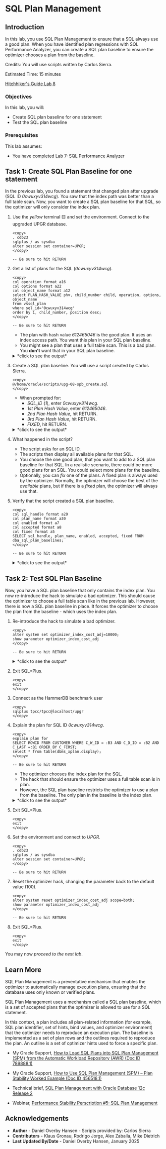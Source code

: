 # SQL Plan Management

## Introduction

In this lab, you use SQL Plan Management to ensure that a SQL always use a good plan. When you have identified plan regressions with SQL Performance Analyzer, you can create a SQL plan baseline to ensure the optimizer chooses a plan from the baseline.

Credits: You will use scripts written by Carlos Sierra.

Estimated Time: 15 minutes

[Hitchhiker's Guide Lab 8](youtube:lwvdaM4v4tQ?start=3855)

### Objectives

In this lab, you will:
* Create SQL plan baseline for one statement
* Test the SQL plan baseline

### Prerequisites

This lab assumes:

- You have completed Lab 7: SQL Performance Analyzer

## Task 1: Create SQL Plan Baseline for one statement

In the previous lab, you found a statement that changed plan after upgrade (SQL ID *0cwuxyv314wcg*). You saw that the index path was better than a full table scan. Now, you want to create a SQL plan baseline for that SQL, so the optimizer will only consider the index plan.

1. Use the *yellow* terminal 🟨 and set the environment. Connect to the upgraded UPGR database.

    ```
    <copy>
    . cdb23
    sqlplus / as sysdba
    alter session set container=UPGR;
    </copy>

    -- Be sure to hit RETURN
    ```

3. Get a list of plans for the SQL (*0cwuxyv314wcg*).

    ```
    <copy>
    col operation format a16
    col options format a22
    col object_name format a12
    select PLAN_HASH_VALUE phv, child_number child, operation, options, object_name 
    from v$sql_plan 
    where sql_id='0cwuxyv314wcg' 
    order by 1, child_number, position desc;
    </copy>
    
    -- Be sure to hit RETURN
    ```

    * The plan with hash value *612465046* is the good plan. It uses an index access path. You want this plan in your SQL plan baseline.
    * You might see a plan that uses a full table scan. This is a bad plan. You **don't** want that in your SQL plan baseline. 

    <details>
    <summary>*click to see the output*</summary>
    ``` text
    SQL> select PLAN_HASH_VALUE phv, child_number child, operation, options, object_name from v$sql_plan where sql_id='0cwuxyv314wcg' order by 1, child_number, position desc;
    
    PHV        CHILD OPERATION        OPTIONS                OBJECT_NAME
    ---------- ----- ---------------- ---------------------- -----------
    612465046      0 SELECT STATEMENT
    612465046      0 TABLE ACCESS     BY INDEX ROWID BATCHED CUSTOMER
    612465046      0 INDEX            RANGE SCAN             CUSTOMER_I1
    612465046      0 SORT             ORDER BY
    
    4 rows selected.
    ```
    </details>

2. Create a SQL plan baseline. You will use a script created by Carlos Sierra.

    ```
    <copy>
    @/home/oracle/scripts/upg-08-spb_create.sql
    </copy>
    ```

    * When prompted for:
        - *SQL_ID* (*1*), enter *0cwuxyv314wcg*.
        - *1st Plan Hash Value*, enter *612465046*.
        - *2nd Plan Hash Value*, hit RETURN.
        - *3rd Plan Hash Value*, hit RETURN.
        - *FIXED*, hit RETURN.

    <details>
    <summary>*click to see the output*</summary>
    ``` text
    SQL> @/home/oracle/scripts/upg-08-spb_create.sql
    
    PL/SQL procedure successfully completed.
    
    PL/SQL procedure successfully completed.
    
    1. Enter SQL_ID (required)
    Enter value for 1: 0cwuxyv314wcg
    
    SIGNATURE
    ----------------------------------------
    7823966832826756817
    
    X_HOST_NAME
    ----------------------------------------------------------------
    holserv1.livelabs.oraclevcn.com
    
    X_DB_NAME
    ---------
    CDB23
    
    X_CO
    ----
    NONE
    
    X_CONTAINER
    ----------------------------------------------------------------------------------------------------------------------------------------------------------------------------------------------------------------------------------------------------------------
    UPGR
    
    SQL> @spm/upg-08-spb_create.sql 0cwuxyv314wcg
    
    spb_create_cdb23_oraclevcn_com_upgr_0cwuxyv314wcg_20240813_084739.txt
    
    HOST      : holserv1.livelabs.oraclevcn.com
    DATABASE  : CDB23
    CONTAINER : UPGR
    SQL_ID    : 0cwuxyv314wcg
    SQL_HANDLE:
    SIGNATURE : 7823966832826756817
    
    EXISTING BASELINES
    ~~~~~~~~~~~~~~~~~~
    
    PLANS PERFORMANCE
    ~~~~~~~~~~~~~~~~~
    
           Plan ET Avg      ET Avg      CPU Avg     CPU Avg           BG Avg       BG Avg     Rows Avg     Rows Avg       Executions       Executions                                   ET 100th    ET 99th     ET 97th     ET 95th     CPU 100th   CPU 99th    CPU 97th    CPU 95th
     Hash Value AWR (ms)    MEM (ms)    AWR (ms)    MEM (ms)             AWR          MEM          AWR          MEM              AWR              MEM   MIN Cost   MAX Cost  NL  HJ  MJ Pctl (ms)   Pctl (ms)   Pctl (ms)   Pctl (ms)   Pctl (ms)   Pctl (ms)   Pctl (ms)   Pctl (ms)
    ----------- ----------- ----------- ----------- ----------- ------------ ------------ ------------ ------------ ---------------- ---------------- ---------- ---------- --- --- --- ----------- ----------- ----------- ----------- ----------- ----------- ----------- -----------
      612465046       1.238       1.269       0.712       0.722          254          254       12.306       12.356          147,740           75,137        255        255   0   0   0      12.411      12.411      12.411      12.411       4.434       4.434       4.434       4.434
    
    Select up to 3 plans:
    
    1st Plan Hash Value (req): 612465046
    2nd Plan Hash Value (opt):
    3rd Plan Hash Value (opt):
    
    FIXED (opt):
    
    FIX
    ---
    NO
    Plans created from memory for PHV 612465046
    
         PLANS
    ----------
             1
    
    Plans created from memory for PHV
    
         PLANS
    ----------
             0
    
    Plans created from memory for PHV
    
         PLANS
    ----------
             0
    
    SQLSET_NAME
    --------------------------------
    S_0CWUXYV314WCG
    
          FROM TABLE(DBMS_SQLTUNE.select_workload_repository (          ,           ,
                                                                        *
    ERROR at line 30:
    ORA-06550: line 30, column 69:
    PL/SQL: ORA-00936: missing expression
    ORA-06550: line 29, column 5:
    PL/SQL: SQL Statement ignored
    Help: https://docs.oracle.com/error-help/db/ora-06550/
    
    Plans created from AWR for PHVs 612465046
    
         PLANS
    ----------
    
    PLANS:0
    
    RESULTING BASELINES
    ~~~~~~~~~~~~~~~~~~~
    
    CREATED             PLAN_NAME                      ENA ACC FIX REP ADA ORIGIN                        LAST_EXECUTED       LAST_MODIFIED       DESCRIPTION
    ------------------- ------------------------------ --- --- --- --- --- ----------------------------- ------------------- ------------------- ------------------------------------------------------------------------------------------------------------------------------------------------------
    2024-08-13T08:47:46 SQL_PLAN_6t52hc6fj7bqj9b7dfa5f YES YES NO  YES NO  MANUAL-LOAD-FROM-CURSOR-CACHE                     2024-08-13T08:47:46
    
    CREATED             PLAN_NAME                      ENA ACC FIX REP ADA ORIGIN                          ET_PER_EXEC_MS  CPU_PER_EXEC_MS BUFFERS_PER_EXEC   READS_PER_EXEC    ROWS_PER_EXEC   EXECUTIONS     ELAPSED_TIME         CPU_TIME      BUFFER_GETS       DISK_READS   ROWS_PROCESSED
    ------------------- ------------------------------ --- --- --- --- --- ----------------------------- ---------------- ---------------- ---------------- ---------------- ---------------- ------------ ---------------- ---------------- ---------------- ---------------- ----------------
    2024-08-13T08:47:46 SQL_PLAN_6t52hc6fj7bqj9b7dfa5f YES YES NO  YES NO  MANUAL-LOAD-FROM-CURSOR-CACHE            1.269            0.722              254                0               12       75,137       95,320,929       54,255,810       19,049,522               27          928,409
    
    CREATED             PLAN_NAME                      ENA ACC FIX REP ADA    PLAN_ID PLAN_HASH_2  PLAN_HASH PLAN_HASH_FULL DESCRIPTION
    ------------------- ------------------------------ --- --- --- --- --- ---------- ----------- ---------- -------------- ------------------------------------------------------------------------------------------------------------------------------------------------------
    2024-08-13T08:47:46 SQL_PLAN_6t52hc6fj7bqj9b7dfa5f YES YES NO  YES NO  2608724575  2608724575  612465046     2608724575
    
    SQL PLAN BASELINES
    ~~~~~~~~~~~~~~~~~~
    Error: neither SQL handle nor plan name specified
    
    RESULTING BASELINES
    ~~~~~~~~~~~~~~~~~~~
    
    CREATED             PLAN_NAME                      ENA ACC FIX REP ADA ORIGIN                        LAST_EXECUTED       LAST_MODIFIED       DESCRIPTION
    ------------------- ------------------------------ --- --- --- --- --- ----------------------------- ------------------- ------------------- ------------------------------------------------------------------------------------------------------------------------------------------------------
    2024-08-13T08:47:46 SQL_PLAN_6t52hc6fj7bqj9b7dfa5f YES YES NO  YES NO  MANUAL-LOAD-FROM-CURSOR-CACHE                     2024-08-13T08:47:46
    
    CREATED             PLAN_NAME                      ENA ACC FIX REP ADA ORIGIN                          ET_PER_EXEC_MS  CPU_PER_EXEC_MS BUFFERS_PER_EXEC   READS_PER_EXEC    ROWS_PER_EXEC   EXECUTIONS     ELAPSED_TIME         CPU_TIME      BUFFER_GETS       DISK_READS   ROWS_PROCESSED
    ------------------- ------------------------------ --- --- --- --- --- ----------------------------- ---------------- ---------------- ---------------- ---------------- ---------------- ------------ ---------------- ---------------- ---------------- ---------------- ----------------
    2024-08-13T08:47:46 SQL_PLAN_6t52hc6fj7bqj9b7dfa5f YES YES NO  YES NO  MANUAL-LOAD-FROM-CURSOR-CACHE            1.269            0.722              254                0               12       75,137       95,320,929       54,255,810       19,049,522               27          928,409
    
    CREATED             PLAN_NAME                      ENA ACC FIX REP ADA    PLAN_ID PLAN_HASH_2  PLAN_HASH PLAN_HASH_FULL DESCRIPTION
    ------------------- ------------------------------ --- --- --- --- --- ---------- ----------- ---------- -------------- ------------------------------------------------------------------------------------------------------------------------------------------------------
    2024-08-13T08:47:46 SQL_PLAN_6t52hc6fj7bqj9b7dfa5f YES YES NO  YES NO  2608724575  2608724575  612465046     2608724575
    
    spb_create_cdb23_oraclevcn_com_upgr_0cwuxyv314wcg_20240813_084739.txt
    ```
    </details>

4. What happened in the script?
      - The script asks for an SQL ID.
      - The scripts then display all available plans for that SQL.
      - You choose the one good plan, that you want to add to a SQL plan baseline for that SQL. In a realistic scenario, there could be more good plans for an SQL. You could select more plans for the baseline.
      - Optionally, you can *fix* one of the plans. A fixed plan is always used by the optimizer. Normally, the optimizer will choose the best of the *available* plans, but if there is a *fixed* plan, the optimizer will always use that.

4. Verify that the script created a SQL plan baseline.

      ```
      <copy>
      col sql_handle format a20
      col plan_name format a30
      col enabled format a7
      col accepted format a8
      col fixed format a5
      SELECT sql_handle, plan_name, enabled, accepted, fixed FROM dba_sql_plan_baselines;
      </copy>

      -- Be sure to hit RETURN
      ```

      <details>
      <summary>*click to see the output*</summary>
      ``` text
      SQL> col sql_handle format a20
      SQL> col plan_name format a30
      SQL> col enabled format a7
      SQL> col accepted format a8
      SQL> col fixed format a5
      SQL> SELECT sql_handle, plan_name, enabled, accepted, fixed FROM dba_sql_plan_baselines;

      SQL_HANDLE           PLAN_NAME                      ENABLED ACCEPTED FIXED
      -------------------- ------------------------------ ------- -------- -----
      SQL_6c9450619d13aed1 SQL_PLAN_6t52hc6fj7bqj9b7dfa5f YES     YES      NO
      ```
      </details>

## Task 2: Test SQL Plan Baseline

Now, you have a SQL plan baseline that only contains the index plan. You now re-introduce the hack to simulate a bad optimizer. This should cause the optimizer to choose a full table scan like in the previous lab. However, there is now a SQL plan baseline in place. It forces the optimizer to choose the plan from the baseline - which uses the index plan. 

1. Re-introduce the hack to simulate a bad optimizer.

    ```
    <copy>
    alter system set optimizer_index_cost_adj=10000;
    show parameter optimizer_index_cost_adj
    </copy>

    -- Be sure to hit RETURN
    ```

    <details>
    <summary>*click to see the output*</summary>
    ``` text
    SQL> alter system set optimizer_index_cost_adj=10000;

    System altered.

    NAME                                 TYPE        VALUE
    ------------------------------------ ----------- ------------------------------
    optimizer_index_cost_adj             integer     10000
    ```
    </details>

2. Exit SQL*Plus.

    ```
    <copy>
    exit
    </copy>
    ```

3. Connect as the HammerDB benchmark user
    
    ```
    <copy>
    sqlplus tpcc/tpcc@localhost/upgr
    </copy>
    ```

4. Explain the plan for SQL ID *0cwuxyv314wcg*. 

    ```
    <copy>
    explain plan for
    SELECT ROWID FROM CUSTOMER WHERE C_W_ID = :B3 AND C_D_ID = :B2 AND C_LAST =:B1 ORDER BY C_FIRST;
    select * from table(dbms_xplan.display);
    </copy>

    -- Be sure to hit RETURN
    ```

    * The optimizer chooses the index plan for the SQL. 
    * The hack that should ensure the optimizer uses a full table scan is in plan.
    * However, the SQL plan baseline restricts the optimizer to use a plan from the baseline. The only plan in the baseline is the index plan.

    <details>
    <summary>*click to see the output*</summary>
    ``` text
    SQL> explain plan for
    SELECT ROWID FROM CUSTOMER WHERE C_W_ID = :B3 AND C_D_ID = :B2 AND C_LAST =:B1 ORDER BY C_FIRST;
    select * from table(dbms_xplan.display);  2
    Explained.
    
    SQL> PLAN_TABLE_OUTPUT
    --------------------------------------------------------------------------------
    Plan hash value: 612465046
    
    | Id  | Operation                            | Name	      | Rows | Bytes | Cost (%CPU)| Time     |
    ---------------------------------------------------------------------------------
    |   0 | SELECT STATEMENT                     |             |    3 |   135 | 25408   (1)| 00:00:01 |
    |   1 |  SORT ORDER BY                       |             |    3 |   135 | 25408   (1)| 00:00:01 |
    |*  2 |   TABLE ACCESS BY INDEX ROWID BATCHED| CUSTOMER    |    3 |   135 | 25407   (1)| 00:00:01 |
    |*  3 |    INDEX RANGE SCAN                  | CUSTOMER_I1 | 3000 |       |  1001   (1)| 00:00:01 |
          
    Predicate Information (identified by operation id):
    ---------------------------------------------------
    
       2 - filter("C_LAST"=:B1)
       3 - access("C_W_ID"=TO_NUMBER(:B3) AND "C_D_ID"=TO_NUMBER(:B2))

    Note
    -----
       - SQL plan baseline "SQL_PLAN_6t52hc6fj7bqj9b7dfa5f" used for this statement
    
    20 rows selected.
    ```
    </details>

5. Exit SQL*Plus.

    ```
    <copy>
    exit
    </copy>
    ```

6. Set the environment and connect to *UPGR*.

    ```
    <copy>
    . cdb23
    sqlplus / as sysdba
    alter session set container=UPGR;
    </copy>

    -- Be sure to hit RETURN
    ```    

7. Reset the optimizer hack, changing the parameter back to the default value (100).

    ```
    <copy>
    alter system reset optimizer_index_cost_adj scope=both;
    show parameter optimizer_index_cost_adj
    </copy>

    -- Be sure to hit RETURN
    ```

8. Exit SQL*Plus.

    ```
    <copy>
    exit
    </copy>
    ```    

You may now *proceed to the next lab*.

## Learn More

SQL Plan Management is a preventative mechanism that enables the optimizer to automatically manage execution plans, ensuring that the database uses only known or verified plans.

SQL Plan Management uses a mechanism called a SQL plan baseline, which is a set of accepted plans that the optimizer is allowed to use for a SQL statement.

In this context, a plan includes all plan-related information (for example, SQL plan identifier, set of hints, bind values, and optimizer environment) that the optimizer needs to reproduce an execution plan. The baseline is implemented as a set of plan rows and the outlines required to reproduce the plan. An outline is a set of optimizer hints used to force a specific plan.

- My Oracle Support, [How to Load SQL Plans into SQL Plan Management (SPM) from the Automatic Workload Repository (AWR) (Doc ID 789888.1)](https://support.oracle.com/epmos/faces/DocumentDisplay?id=789888.1)

- My Oracle Support, [How to Use SQL Plan Management (SPM) – Plan Stability Worked Example (Doc ID 456518.1)](https://support.oracle.com/epmos/faces/DocumentDisplay?id=456518.1)

- Technical brief, [SQL Plan Management with Oracle Database 12c Release 2](http://www.oracle.com/technetwork/database/bi-datawarehousing/twp-sql-plan-mgmt-12c-1963237.pdf)

- Webinar, [Performance Stability Perscription #5: SQL Plan Management](https://www.youtube.com/watch?v=qCt1_Fc3JRs&t=5489s)

## Acknowledgements
* **Author** - Daniel Overby Hansen - Scripts provided by: Carlos Sierra
* **Contributors** - Klaus Gronau, Rodrigo Jorge, Alex Zaballa, Mike Dietrich
* **Last Updated By/Date** - Daniel Overby Hansen, January 2025